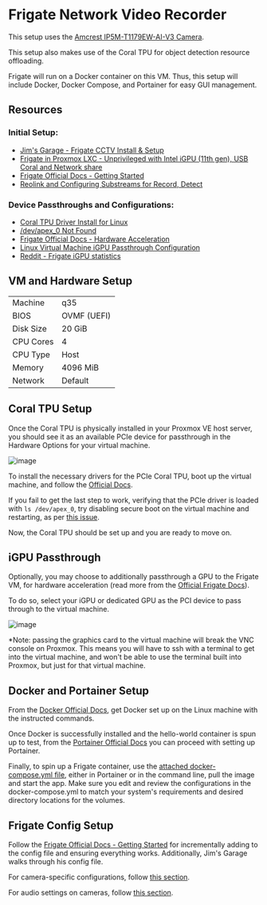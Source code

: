 # Frigate Network Video Recorder

This setup uses the [Amcrest IP5M-T1179EW-AI-V3 Camera](https://www.amazon.com/gp/product/B083G9KT4C?ie=UTF8&th=1&linkCode=sl1&tag=frigate0d-20&linkId=7462400a6ff3a326d7e0d0c7f6b93504&language=en_US&ref_=as_li_ss_tl).  

This setup also makes use of the Coral TPU for object detection resource offloading.

Frigate will run on a Docker container on this VM. Thus, this setup will include Docker, Docker Compose, and Portainer for easy GUI management.  

## Resources
### Initial Setup:
* [Jim's Garage - Frigate CCTV Install & Setup](https://www.youtube.com/watch?v=iO584g5c0DY&t=1220s)
* [Frigate in Proxmox LXC - Unprivileged with Intel iGPU (11th gen), USB Coral and Network share](https://github.com/blakeblackshear/frigate/discussions/5773)
* [Frigate Official Docs - Getting Started](https://docs.frigate.video/guides/getting_started)
* [Reolink and Configuring Substreams for Record, Detect](https://www.reddit.com/r/frigate_nvr/comments/1g5r8o1/help_with_configuring_reolink_poe_doorbell_with/)

### Device Passthroughs and Configurations:
* [Coral TPU Driver Install for Linux](https://coral.ai/docs/m2/get-started/#requirements)
* [/dev/apex_0 Not Found](https://github.com/google-coral/edgetpu/issues/407)
* [Frigate Official Docs - Hardware Acceleration](https://docs.frigate.video/configuration/hardware_acceleration/)
* [Linux Virtual Machine iGPU Passthrough Configuration](https://3os.org/infrastructure/proxmox/gpu-passthrough/igpu-passthrough-to-vm/#linux-virtual-machine-igpu-passthrough-configuration)
* [Reddit - Frigate iGPU statistics](https://www.reddit.com/r/frigate_nvr/comments/1byj9pp/frigate_in_docker_in_unprivileged_lxc_has_no_igpu/)


## VM and Hardware Setup    

|               |               |
| ------------- | ------------- |
| Machine       | q35  |
| BIOS          | OVMF (UEFI) |
| Disk Size     | 20 GiB  |
| CPU Cores     | 4  |  
| CPU Type      | Host  |  
| Memory        | 4096 MiB  |
| Network       | Default  |  


## Coral TPU Setup  

Once the Coral TPU is physically installed in your Proxmox VE host server, you should see it as an available PCIe device for passthrough in the Hardware Options for your virtual machine.  

![image](https://github.com/user-attachments/assets/d2cb3898-c5ab-4c66-bb4a-9b0310ddd20a)  

To install the necessary drivers for the PCIe Coral TPU, boot up the virtual machine, and follow the [Official Docs](https://coral.ai/docs/m2/get-started/#requirements).  

If you fail to get the last step to work, verifying that the PCIe driver is loaded with `ls /dev/apex_0`, try disabling secure boot on the virtual machine and restarting, as per [this issue](https://github.com/google-coral/edgetpu/issues/407).  

Now, the Coral TPU should be set up and you are ready to move on.  


## iGPU Passthrough

Optionally, you may choose to additionally passthrough a GPU to the Frigate VM, for hardware acceleration (read more from the [Official Frigate Docs](https://docs.frigate.video/configuration/hardware_acceleration/)).  

To do so, select your iGPU or dedicated GPU as the PCI device to pass through to the virtual machine.  

![image](https://github.com/user-attachments/assets/3d4951a8-7cee-445e-bee7-be20f22958e7)  

*Note: passing the graphics card to the virtual machine will break the VNC console on Proxmox. This means you will have to ssh with a terminal to get into the virtual machine, and won't be able to use the terminal built into Proxmox, but just for that virtual machine.  


## Docker and Portainer Setup

From the [Docker Official Docs](https://docs.docker.com/engine/install/debian/), get Docker set up on the Linux machine with the instructed commands.  

Once Docker is successfully installed and the hello-world container is spun up to test, from the [Portainer Official Docs](https://docs.portainer.io/start/install-ce/server/docker/linux) you can proceed with setting up Portainer.  

Finally, to spin up a Frigate container, use the [attached docker-compose.yml file](docker-compose.yml), either in Portainer or in the command line, pull the image and start the app. Make sure you edit and review the configurations in the docker-compose.yml to match your system's requirements and desired directory locations for the volumes.  


## Frigate Config Setup

Follow the [Frigate Official Docs - Getting Started](https://docs.frigate.video/guides/getting_started) for incrementally adding to the config file and ensuring everything works. Additionally, Jim's Garage walks through his config file.  

For camera-specific configurations, follow [this section](https://docs.frigate.video/configuration/camera_specific).  

For audio settings on cameras, follow [this section](https://docs.frigate.video/configuration/audio_detectors).  




